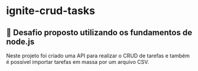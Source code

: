 # ignite-crud-tasks

## 🚀 Desafio proposto utilizando os fundamentos de node.js

Neste projeto foi criado uma API para realizar o CRUD de tarefas e também é possível importar tarefas em massa por um arquivo CSV.

